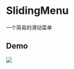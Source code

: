 # SlidingMenu

一个简易的滑动菜单

## Demo

![](http://ww2.sinaimg.cn/bmiddle/005PJtbPjw1etwtbxd150g30ar0j2nec.gif)

